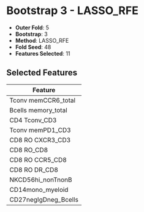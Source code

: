 # Bootstrap 3 - LASSO_RFE

- **Outer Fold**: 5
- **Bootstrap**: 3
- **Method**: LASSO_RFE
- **Fold Seed**: 48
- **Features Selected**: 11

## Selected Features

| Feature |
|---------|
| Tconv memCCR6_total |
| Bcells memory_total |
| CD4 Tconv_CD3 |
| Tconv memPD1_CD3 |
| CD8 RO CXCR3_CD3 |
| CD8 RO_CD8 |
| CD8 RO CCR5_CD8 |
| CD8 RO DR_CD8 |
| NKCD56hi_nonTnonB |
| CD14mono_myeloid |
| CD27negIgDneg_Bcells |

